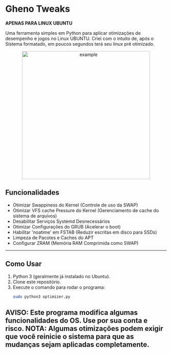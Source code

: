# Gheno Tweaks

**APENAS PARA LINUX UBUNTU**

Uma ferramenta simples em Python para aplicar otimizações de desempenho e jogos no Linux UBUNTU.
Criei com o intuito de, após o Sistema formatado, em poucos segundos terá seu linux pré otimizado.

<p align="center">
 <img src="https://github.com/ghenosec/ghenotweaks_ubuntu/blob/main/optimizer.png" alt="example" height=400></a>
</p>

## Funcionalidades

- Otimizar Swappiness do Kernel (Controle de uso da SWAP)
- Otimizar VFS cache Pressure do Kernel (Gerenciamento de cache do sistema de arquivos)
- Desabilitar Serviços Systemd Desnecessários
- Otimizar Configurações do GRUB (Acelerar o boot)
- Habilitar 'noatime' em FSTAB (Reduzir escritas em disco para SSDs)
- Limpeza de Pacotes e Caches do APT 
- Configurar ZRAM (Memória RAM Comprimida como SWAP)

---

## Como Usar

1.  Python 3 (geralmente já instalado no Ubuntu).
2.  Clone este repositório.
3.  Execute o comando para rodar o programa:
    ```bash
    sudo python3 optimizer.py
    ```

**AVISO:** Este programa modifica algumas funcionalidades do OS. Use por sua conta e risco.
**NOTA:** Algumas otimizações podem exigir que você reinicie o sistema para que as mudanças sejam aplicadas completamente.
---